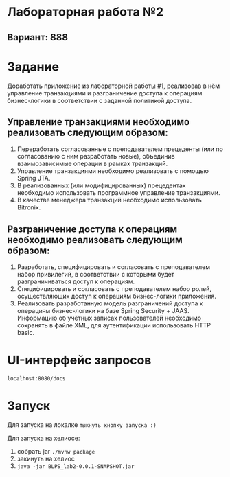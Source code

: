 # Лабораторная работа №2

## Вариант: 888

# Задание

Доработать приложение из лабораторной работы #1, реализовав в нём управление транзакциями и разграничение доступа к операциям бизнес-логики в соответствии с заданной политикой доступа.

## Управление транзакциями необходимо реализовать следующим образом:

1) Переработать согласованные с преподавателем прецеденты (или по согласованию с ним разработать новые), объединив взаимозависимые операции в рамках транзакций.
2) Управление транзакциями необходимо реализовать с помощью Spring JTA.
3) В реализованных (или модифицированных) прецедентах необходимо использовать программное управление транзакциями.
4) В качестве менеджера транзакций необходимо использовать Bitronix.
## Разграничение доступа к операциям необходимо реализовать следующим образом:

1) Разработать, специфицировать и согласовать с преподавателем набор привилегий, в соответствии с которыми будет разграничиваться доступ к операциям.
2) Специфицировать и согласовать с преподавателем набор ролей, осуществляющих доступ к операциям бизнес-логики приложения.
3) Реализовать разработанную модель разграничений доступа к операциям бизнес-логики на базе Spring Security + JAAS. Информацию об учётных записах пользователей необходимо сохранять в файле XML, для аутентификации использовать HTTP basic.

# UI-интерфейс запросов

```localhost:8080/docs```

# Запуск
Для запуска на локалке
```тыкнуть кнопку запуска :)```

Для запуска на хелиосе:
1) собрать jar ```./mvnw package```
2) закинуть на хелиос
3) ```java -jar BLPS_lab2-0.0.1-SNAPSHOT.jar```


  

